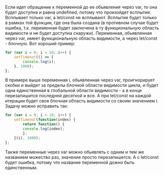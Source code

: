 Если идет обращение к переменной до ее обьявления через var, то она будет доступна и равна undefined, потому что произойдет всплытие. Всплывает только var, а let/const не всплывают. Всплытие будет только в рамках той функции, где она была создана (в противном случае будет ошибка, т.к. переменная будет заключена в ту функциональную область видимости и не будет доступна снаружи). Переменная, обьявленная через var, имеет функциональную область видимости, а через let/const - блочную. Вот хороший пример:
```js
for (var i = 0; i < 10; i++) {
    setTimeout(() => {
        console.log(i); 
    }, 1000); 
}; 
```
В примере выше переменная i, обьявленная через var, проигнорирует скобки и выйдет за пределы блочной области видимости цикла, и будет одна единственная в глобальной области видимости - а в конце перезапишится последней десяткой и все. А при let/const на каждой итерации будет своя блочная область видимости со своим значением i. Задачу можно исправить так:
```js
for (var i = 0; i < 10; i++) {
    setTimeout(function(index) {
        return function() {
        console.log(index);
        };
    }(i), 1000);
};
```
Также переменные через var можно обьявлять с одним и тем же названием можество раз, значение просто перезапишется. А с let/const будет ошибка, потому что название переменной дожно быть единственным.
